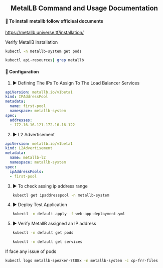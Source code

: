 <h2 align="center">
MetalLB Command and Usage Documentation
</h2>


#### 📰 To install metallb follow officieal documents

https://metallb.universe.tf/installation/


Verify MetallB Installation
```bash
kubectl -n metallb-system get pods

kubectl api-resources| grep metallb
```


#### 📰 Configuration

1. ▶️ Defining The IPs To Assign To The Load Balancer Services
```yaml
apiVersion: metallb.io/v1beta1
kind: IPAddressPool
metadata:
  name: first-pool
  namespace: metallb-system
spec:
  addresses:
  - 172.16.16.121-172.16.16.122
```

2. ▶️ L2 Advertisement
```yaml
apiVersion: metallb.io/v1beta1
kind: L2Advertisement
metadata:
  name: metallb-l2
  namespace: metallb-system
spec:
  ipAddressPools:
  - first-pool
  ```

3. ▶️ To check assing ip address range
   ```bash
   kubectl get ipaddresspool -n metallb-system
   ```

4. ▶️ Deploy Test Application
   ```bash
   kubectl -n default apply -f web-app-deployment.yml
   ```
5. ▶️ Verify MetallB assigned an IP address
   
   ```bash
   kubectl -n default get pods
   
   kubectl -n default get services
   ```


If face any issue of pods
```bash
kubectl logs metallb-speaker-7t88x -n metallb-system -c cp-frr-files
```









  









